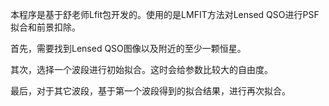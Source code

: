 本程序是基于舒老师Lfit​包开发的。使用的是LMFIT方法对Lensed QSO进行PSF拟合和前景扣除。

​首先，需要找到Lensed QSO图像以及附近的至少一颗恒星。

其次，选择一个波段进行初始拟合。这时会给参数比较大的自由度。

最后，对于其它波段，基于第一个波段得到的拟合结果，进行​再次拟合。
